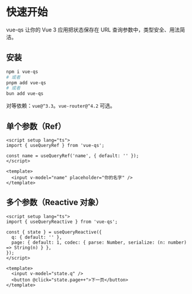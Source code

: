 # 快速开始

vue-qs 让你的 Vue 3 应用把状态保存在 URL 查询参数中，类型安全、用法简洁。

## 安装

```bash
npm i vue-qs
# 或者
pnpm add vue-qs
# 或者
bun add vue-qs
```

对等依赖：`vue@^3.3`。`vue-router@^4.2` 可选。

## 单个参数（Ref）

```vue
<script setup lang="ts">
import { useQueryRef } from 'vue-qs';

const name = useQueryRef('name', { default: '' });
</script>

<template>
  <input v-model="name" placeholder="你的名字" />
</template>
```

## 多个参数（Reactive 对象）

```vue
<script setup lang="ts">
import { useQueryReactive } from 'vue-qs';

const { state } = useQueryReactive({
  q: { default: '' },
  page: { default: 1, codec: { parse: Number, serialize: (n: number) => String(n) } },
});
</script>

<template>
  <input v-model="state.q" />
  <button @click="state.page++">下一页</button>
</template>
```
